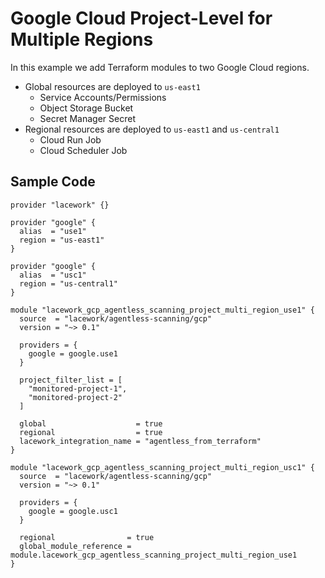 # Google Cloud Project-Level for Multiple Regions

In this example we add Terraform modules to two Google Cloud regions.

- Global resources are deployed to `us-east1`
  - Service Accounts/Permissions
  - Object Storage Bucket
  - Secret Manager Secret
- Regional resources are deployed to `us-east1` and `us-central1`
  - Cloud Run Job
  - Cloud Scheduler Job

## Sample Code

```hcl
provider "lacework" {}

provider "google" {
  alias  = "use1"
  region = "us-east1"
}

provider "google" {
  alias  = "usc1"
  region = "us-central1"
}

module "lacework_gcp_agentless_scanning_project_multi_region_use1" {
  source  = "lacework/agentless-scanning/gcp"
  version = "~> 0.1"

  providers = {
    google = google.use1
  }

  project_filter_list = [
    "monitored-project-1",
    "monitored-project-2"
  ]

  global                    = true
  regional                  = true
  lacework_integration_name = "agentless_from_terraform"
}

module "lacework_gcp_agentless_scanning_project_multi_region_usc1" {
  source  = "lacework/agentless-scanning/gcp"
  version = "~> 0.1"

  providers = {
    google = google.usc1
  }

  regional                = true
  global_module_reference = module.lacework_gcp_agentless_scanning_project_multi_region_use1
}
```
